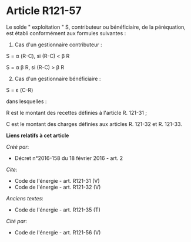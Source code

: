 # Article R121-57

Le solde " exploitation " S, contributeur ou bénéficiaire, de la péréquation, est établi conformément aux formules
suivantes :

1. Cas d'un gestionnaire contributeur : 

S = α (R-C), si (R-C) < β R 

S = α β R, si (R-C) > β R 

2. Cas d'un gestionnaire bénéficiaire : 

S = ε (C-R) 

dans lesquelles : 

R est le montant des recettes définies à l'article R. 121-31 ; 

C est le montant des charges définies aux articles R. 121-32 et R. 121-33.

**Liens relatifs à cet article**

_Créé par_:

  - Décret n°2016-158 du 18 février 2016 - art. 2

_Cite_:

  - Code de l'énergie - art. R121-31 (V)
  - Code de l'énergie - art. R121-32 (V)

_Anciens textes_:

  - Code de l'énergie - art. R121-35 (T)

_Cité par_:

  - Code de l'énergie - art. R121-56 (V)

